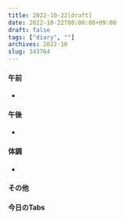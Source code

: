 ```yaml
---
title: 2022-10-22[draft]
date: 2022-10-22T00:00:00+09:00
draft: false
tags: ["diary", ""]
archives: 2022-10
slug: 343764
---
```

#### 午前
- 
#### 午後
- 
#### 体調
- 
#### その他
#### 今日のTabs